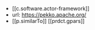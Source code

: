 
- [[c.software.actor-framework]]
- url: https://pekko.apache.org/
- [[p.similarTo]] [[prdct.gpars]]
